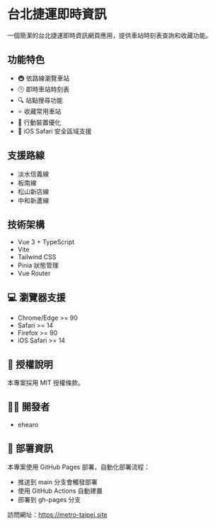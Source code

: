 # 台北捷運即時資訊

一個簡潔的台北捷運即時資訊網頁應用，提供車站時刻表查詢和收藏功能。

## 功能特色

- 🚇 依路線瀏覽車站
- 🕒 即時車站時刻表
- 🔍 站點搜尋功能
- ⭐ 收藏常用車站
- 📱 行動裝置優化
- 🌙 iOS Safari 安全區域支援

## 支援路線

- 淡水信義線
- 板南線
- 松山新店線
- 中和新蘆線

## 技術架構

- Vue 3 + TypeScript
- Vite
- Tailwind CSS
- Pinia 狀態管理
- Vue Router

## 💻 瀏覽器支援

- Chrome/Edge >= 90
- Safari >= 14
- Firefox >= 90
- iOS Safari >= 14

## 📝 授權說明

本專案採用 MIT 授權條款。

## 👨‍💻 開發者

- ehearo

## 🚀 部署資訊

本專案使用 GitHub Pages 部署，自動化部署流程：
- 推送到 main 分支會觸發部署
- 使用 GitHub Actions 自動建置
- 部署到 gh-pages 分支

訪問網址：https://metro-taipei.site